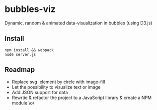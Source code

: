 # bubbles-viz
Dynamic, random & animated data-visualization in bubbles (using D3.js)

## Install
    npm install && webpack
    node server.js
    
## Roadmap
* Replace svg <image> element by circle with image-fill
* Let the possibility to visualize text or image
* Add JSON support for data
* Rewrtie & refactor the project to a JavaScript library  & create a NPM module \o/